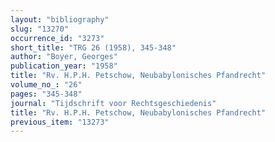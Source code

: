 ```yaml
---
layout: "bibliography"
slug: "13270"
occurrence_id: "3273"
short_title: "TRG 26 (1958), 345-348"
author: "Boyer, Georges"
publication_year: "1958"
title: "Rv. H.P.H. Petschow, Neubabylonisches Pfandrecht"
volume_no_: "26"
pages: "345-348"
journal: "Tijdschrift voor Rechtsgeschiedenis"
title: "Rv. H.P.H. Petschow, Neubabylonisches Pfandrecht"
previous_item: "13273"
---
```

